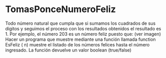 # TomasPonceNumeroFeliz
Todo número natural que cumpla  que si sumamos los cuadrados de sus dígitos y seguimos el proceso con los resultados obtenidos el resultado es 1.  Por ejemplo, el número 203 es un número feliz puesto que: (ver imagen)
Hacer un programa que muestre mediante una función llamada function EsFeliz ( n) muestre el listado de los números felices hasta el número ingresado. La función devuelve un valor boolean (true/false)
